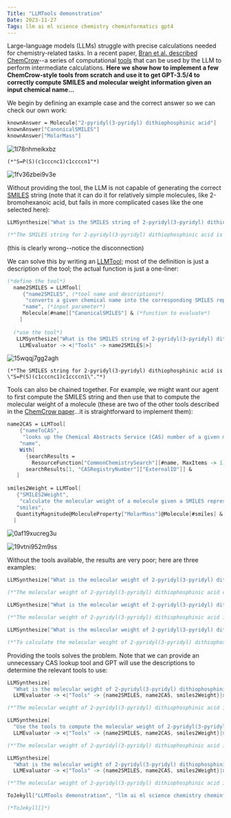 ```yaml
---
Title: "LLMTools demonstration"
Date: 2023-11-27
Tags: llm ai ml science chemistry cheminformatics gpt4
---
```


Large-language models (LLMs) struggle with precise calculations needed for chemistry-related tasks.  In a recent paper, [Bran et al. described ChemCrow](https://arxiv.org/abs/2304.05376)--a series of computational [tools](https://platform.openai.com/docs/assistants/tools) that can be used by the LLM to perform intermediate calculations. **Here we show how to implement a few ChemCrow-style tools from scratch and use it to get GPT-3.5/4 to correctly compute SMILES and molecular weight information given an input chemical name...** 

We begin by defining an example case and the correct answer so we can check our own work:

```mathematica
knownAnswer = Molecule["2-pyridyl(3-pyridyl) dithiophosphinic acid"]
knownAnswer["CanonicalSMILES"]
knownAnswer["MolarMass"]
```

![1l78nhmeikxbz](/blog/images/2023/11/27/1l78nhmeikxbz.png)

```
(*"S=P(S)(c1cccnc1)c1ccccn1"*)
```

![1fv36zbei9v3e](/blog/images/2023/11/27/1fv36zbei9v3e.png)

Without providing the tool, the LLM is not capable of generating the correct [SMILES](https://chem.libretexts.org/Courses/Intercollegiate_Courses/Cheminformatics/02%3A_Representing_Small_Molecules_on_Computers/2.04%3A_Line_Notation) string (note that it can do it for relatively simple molecules, like 2-bromohexanoic acid, but fails in more complicated cases like the one selected here):

```mathematica
LLMSynthesize["What is the SMILES string of 2-pyridyl(3-pyridyl) dithiophosphinic acid?"]

(*"The SMILES string for 2-pyridyl(3-pyridyl) dithiophosphinic acid is as follows:C1=CC=NC=C1. P(=S)(SC2=CC=NC=C2)SC3=CC=NC=C3"*)
```

(this is clearly wrong--notice the disconnection)

We can solve this by writing an [LLMTool](http://reference.wolfram.com/language/ref/LLMTool.html); most of the definition is just a description of the tool; the actual function is just a one-liner:

```mathematica
(*define the tool*)
  name2SMILES = LLMTool[
     {"name2SMILES", (*tool name and descriptions*)
      "converts a given chemical name into the corresponding SMILES representation"}, 
     "name", (*input parameter*)
     Molecule[#name]["CanonicalSMILES"] & (*function to evaluate*) 
    ] 
   
  (*use the tool*) 
   LLMSynthesize["What is the SMILES string of 2-pyridyl(3-pyridyl) dithiophosphinic acid?", 
    LLMEvaluator -> <|"Tools" -> name2SMILES|>]
```

![15wqqj7gg2agh](/blog/images/2023/11/27/15wqqj7gg2agh.png)

```
(*"The SMILES string for 2-pyridyl(3-pyridyl) dithiophosphinic acid is \"S=P(S)(c1cccnc1)c1ccccn1\"."*)
```

Tools can also be chained together.  For example, we might want our agent to first compute the SMILES string and then use that to compute the molecular weight of a molecule (these are two of the other  tools described in the [ChemCrow paper](https://arxiv.org/abs/2304.05376)...it is straightforward to implement them):

```mathematica
name2CAS = LLMTool[
    {"nameToCAS", 
     "looks up the Chemical Abstracts Service (CAS) number of a given molecule"}, 
    "name", 
    With[
      {searchResults = 
        ResourceFunction["CommonChemistrySearch"][#name, MaxItems -> 1]}, 
      searchResults[1, "CASRegistryNumber"]["ExternalID"]] & 
   ] 
 
smiles2Weight = LLMTool[
   {"SMILES2Weight", 
    "calculate the molecular weight of a molecule given a SMILES representation of that molecule"}, 
   "smiles", 
   QuantityMagnitude@MoleculeProperty["MolarMass"]@Molecule[#smiles] & 
  ]
```

![0af19xucreg3u](/blog/images/2023/11/27/0af19xucreg3u.png)

![19vtni952m9ss](/blog/images/2023/11/27/19vtni952m9ss.png)

Without the tools available, the results are very poor; here are three examples:

```mathematica
LLMSynthesize["What is the molecular weight of 2-pyridyl(3-pyridyl) dithiophosphinic acid?"]

(*"The molecular weight of 2-pyridyl(3-pyridyl) dithiophosphinic acid can be calculated by adding the atomic weights of all the atoms in the molecule. 2-pyridyl(3-pyridyl) dithiophosphinic acid:- 2 pyridyl groups (C5H4N): (5 x 12.01) + (4 x 1.01) + 14.01 = 79.10 g/mol- 1 dithiophosphinic acid group (C5H6NO2PS2): (5 x 12.01) + (6 x 1.01) + 14.01 + 16.00 + 32.06 + (2 x 32.06) = 222.36 g/mol Adding these together, the molecular weight of 2-pyridyl(3-pyridyl) dithiophosphinic acid is approximately 301.46 g/mol."*)
```

```mathematica
LLMSynthesize["What is the molecular weight of 2-pyridyl(3-pyridyl) dithiophosphinic acid?"]

(*"The molecular weight of 2-pyridyl(3-pyridyl) dithiophosphinic acid is 277.26 g/mol."*)
```

```mathematica
LLMSynthesize["What is the molecular weight of 2-pyridyl(3-pyridyl) dithiophosphinic acid? Think step by step."]

(*"To calculate the molecular weight of 2-pyridyl(3-pyridyl) dithiophosphinic acid, we need to sum the atomic masses of all the atoms in the molecule. Here are the steps to determine the molecular weight:1. Determine the chemical formula of the compound:The formula is given as \"2-pyridyl(3-pyridyl) dithiophosphinic acid.\" From this name, we can determine the components:- 2-pyridyl: C5H4N (pyridine) multiplied by 2- 3-pyridyl: C5H4N (pyridine) multiplied by 3- Dithiophosphinic acid: H3PO2S22. Calculate the molecular weight of each component:- 2-pyridyl: C5H4N: (5 x 12.01 g/mol) + (4 x 1.008 g/mol) + (1 x 14.01 g/mol) = 79.10 g/mol- 3-pyridyl: C5H4N: (5 x 12.01 g/mol) + (4 x 1.008 g/mol) + (1 x 14.01 g/mol) = 79.10 g/mol- Dithiophosphinic acid: H3PO2S2: (1 x 1.008 g/mol) + (3 x 1.008 g/mol) + (1 x 15.99 g/mol) + (2 x 32.06 g/mol) + (2 x 14.01 g/mol) = 156.13 g/mol3. Add the molecular weights of all components:(2 x 79.10 g/mol) + (3 x 79.10 g/mol) + 156.13 g/mol = 553.63 g/molTherefore, the molecular weight of 2-pyridyl(3-pyridyl) dithiophosphinic acid is approximately 553.63 g/mol."*)
```

Providing the tools solves the problem.  Note that we can provide an unnecessary CAS lookup tool and GPT will use the descriptions to determine the relevant tools to use:

```mathematica
LLMSynthesize[
  "What is the molecular weight of 2-pyridyl(3-pyridyl) dithiophosphinic acid? Obtain the result by converting to SMILES and computing the weight using the provided tools", 
  LLMEvaluator -> <|"Tools" -> {name2SMILES, name2CAS, smiles2Weight}|>]

(*"The molecular weight of 2-pyridyl(3-pyridyl) dithiophosphinic acid is 252.29 g/mol."*)
```

```mathematica
LLMSynthesize[
  "Use the tools to compute the molecular weight of 2-pyridyl(3-pyridyl) dithiophosphinic acid", 
  LLMEvaluator -> <|"Tools" -> {name2SMILES, name2CAS, smiles2Weight}|>]

(*"The molecular weight of 2-pyridyl(3-pyridyl) dithiophosphinic acid is approximately 252.29 g/mol."*)
```

```mathematica
LLMSynthesize[
  "What is the molecular weight of 2-pyridyl(3-pyridyl) dithiophosphinic acid", 
  LLMEvaluator -> <|"Tools" -> {name2SMILES, name2CAS, smiles2Weight}|>]

(*"The molecular weight of 2-pyridyl(3-pyridyl) dithiophosphinic acid is approximately 252.29 g/mol."*)
```

```mathematica
ToJekyll["LLMTools demonstration", "llm ai ml science chemistry cheminformatics"]

(*ToJekyll[]*)
```
